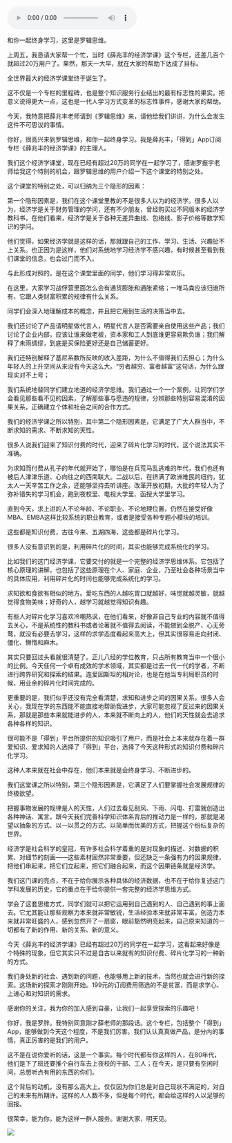 <audio src="http://igetoss.cdn.igetget.com/mp3/201711/12/201711121631097730854774.mp3" controls="controls">您的浏览器不支持 audio 标签。</audio><p>和你一起终身学习，这里是罗辑思维。</p><p>上周五，我恳请大家帮一个忙，当时《薛兆丰的经济学课》这个专栏，还差几百个就超过20万用户了。果然，那天一大早，就在大家的帮助下达成了目标。</p><p>全世界最大的经济学课堂终于诞生了。</p><p>这不仅是一个专栏的里程碑，也是整个知识服务行业结出的最有标志性的果实。把意义说得更大一点，这也是一代人学习方式变革的标志性事件，感谢大家的帮助。</p><p>今天，我特意把薛兆丰老师请到《罗辑思维》来，请他给我们讲讲，为什么会发生这件不可思议的事情。</p><p>你好，很高兴来到罗辑思维，和你一起终身学习。我是薛兆丰，「得到」App订阅专栏《薛兆丰的经济学课》的主理人。</p><p>我们这个经济学课堂，现在已经有超过20万的同学在一起学习了，感谢罗振宇老师给我这个特别的机会，跟罗辑思维的用户介绍一下这个课堂的特别之处。</p><p>这个课堂的特别之处，可以归纳为三个隐形的因素：</p><p>第一个隐形因素是，我们在这个课堂里教的不是很多人以为的经济学。很多人以为，经济学是关于财务管理的学问，还有不少朋友，曾经购买过不同版本的经济学教科书，在他们看来，经济学是关于各种无差异曲线、包络线、影子价格等数学知识的学问。</p><p>他们觉得，如果经济学就是这样的话，那就跟自己的工作、学习、生活、兴趣扯不上关系。也正因为是这样，他们对系统地学习经济学不感兴趣，有时候甚至看到我们课堂的信息，也会过门而不入。</p><p>与此形成对照的，是在这个课堂里面的同学，他们学习得非常欢乐。</p><p>在这里，大家学习战俘营里面怎么会有通货膨胀和通胀紧缩；一堆马粪应该归谁所有，它跟人类财富积累的规律有什么关系。</p><p>同学们会深入地理解成本的概念，并且把它用到生活的决策当中去。</p><p>我们还讨论了产品请明星做代言人，明星代言人是否需要亲自使用这些产品；我们讨论了企业内部，应该让谁来做老板，资本家和工人到底谁更容易欺负谁；我们解释了未雨绸缪，到底是买保险更好还是自己储蓄更好。</p><p>我们还特别解释了基尼系数所反映的收入差距，为什么不值得我们去担心；为什么年轻人的上升空间从来没有今天这么大。“穷者越穷、富者越富”这句话，为什么跟现实对不上号；</p><p>我们系统地替同学们建立地道的经济学思维。我们通过一个一个案例，让同学们学会看见那些看不见的因素，了解那些事与愿违的规律，分辨那些特别容易混淆的因果关系，正确建立个体和社会之间的合作方式。</p><p>我们的经济学课之所以特别，其中第二个隐形因素是，它满足了广大人群当中，不断求知的需求、不断求知的天性。</p><p>很多人说我们迎来了知识付费的时代，迎来了碎片化学习的时代，这个说法其实不准确。</p><p>为求知而付费从孔子的年代就开始了，哪怕是在兵荒马乱逃难的年代，我们也还有被后人津津乐道、心向往之的西南联大。二战以后，在挤满了欧洲难民的纽约，犹太人一天辛苦工作之余，还能够坚持去听讲座。改革开放初期，大批的年轻人为了弥补错失的学习机会，跑到夜校里、电视大学里、函授大学里学习。</p><p>直到今天，求上进的人不论年龄、不论职业、不论地理位置，仍然在接受好像MBA、EMBA这样比较系统的职业教育，或者是接受各种专题小模块的培训。</p><p>这些都是知识付费，古往今来、五湖四海，这些都是碎片化学习。</p><p>很多人没有意识到的是，利用碎片化的时间，其实也能够完成系统化的学习。</p><p>比如我们的这门经济学课，它要交付的就是一个完整的经济学思维体系。它包括了核心原理的讲解，也包括了这些原理在个人、家庭、企业，乃至社会各种场景当中的具体应用，利用碎片化的时间也能够完成系统化的学习。</p><p>求知欲和食欲有相似的地方。爱吃东西的人越吃胃口就越好，味觉就越灵敏，就越觉得食物美味；好奇的人，越学习就越觉得知识有趣。</p><p>有些人对碎片化学习喜欢冷嘲热讽，在他们看来，好像非自己专业的内容就不值得去关心，不是系统性的教科书或者论著就不值得去阅读，不能做到全脱产、心无旁鹜，就没有必要去学习，这样的求学态度看起来高大上，但其实很容易走向封闭、僵化、懒惰和麻木。</p><p>其实只要回过头看就很清楚了。正儿八经的学位教育，只占所有教育当中一个很小的比例。今天任何一个卓有成效的学术领域，其实都是过去一代一代的学者，不断进行跨界研究和探索的结果。连爱因斯坦的相对论，也是在他当专利局职员的时候，用业余的碎片化时间完成的。</p><p>更重要的是，我们似乎还没有完全看清楚，求知和进步之间的因果关系。很多人会关心，我现在学的东西能不能直接地帮助我进步，大家可能忽视了反过来的因果关系，那就是那些本来就能进步的人，本来就不断向上的人，他们的天性就会去追求各种各样的知识。</p><p>很可能不是「得到」平台所提供的知识吸引了用户，而是社会上本来就存在着一群爱知识、爱求知的人选择了「得到」平台，选择了今天这种形式的知识付费和碎片化学习。</p><p>这种人本来就在社会中存在，他们本来就是会终身学习、不断进步的。</p><p>我们这堂课之所以特别，第三个隐形因素是，它满足了人们要掌握社会发展规律的终极欲望。</p><p>把握事物发展的规律是人的天性，人们过去看见刮风、下雨、闪电、打雷就创造出各种神话、寓言，跟今天我们完善科学知识体系背后的推动力是一样的，那就是渴望以抽象的方式、以一以贯之的方式、以简单而优美的方式，把握这个纷纭复杂的世界。</p><p>经济学是社会科学的皇冠，有许多社会科学着重的是对现象的描述、对数据的积累、对细节的刻画——这些素材固然非常重要，但还缺乏一条强有力的因果规律，把他们串起来，把它们立起来，把它们融合起来，而这个因果链条就是经济学。</p><p>我们这门课的亮点，不在于给你展示各种具体的经济数据，也不在于给你复述这门学科发展的历史，它的重点在于给你提供一套完整的经济学思维方式。</p><p>学会了这套思维方式，同学们就可以把它运用到自己遇到的人、自己遇到的事上面去。它尤其能让那些观察力本来就非常敏锐，生活经验本来就非常丰富，创造力本来就非常旺盛的人，感到忽然开了一扇窗，眼前豁然明亮起来，自己原来知道的一切都有了新的作用、新的关系、新的意义。</p><p>今天《薛兆丰的经济学课》已经有超过20万的同学在一起学习，这看起来好像是个特殊的现象，但它其实只不过是自古以来就有的知识付费、碎片化学习的一种新的方式。</p><p>我们身处新的社会、遇到新的问题，也能够用上新的技术，当然也就会进行新的探索。这场新的探索才刚刚开始。199元的订阅费用筛选的不是贫富，而是求学心、上进心和对知识的需求。</p><p>感谢你的关注，我为你的加入感到自豪，让我们一起享受探索的乐趣吧！</p><p>你好，我是罗胖。我特别同意刚才薛老师的那段话。这个专栏，包括整个「得到」App，能够做到今天这个程度，不是我们厉害。我们认认真真做产品，是分内的事情，真正厉害的是我们的用户。</p><p>这不是在说你爱听的话，这是一个事实。每个时代都有你这样的人，在80年代，他们是下了班还要推个自行车去上夜校的干部、工人；在今天，是只要有空闲时间，总想听点有用的东西的你们。</p><p>这个背后的动机，没有那么高大上。仅仅因为你们总是对自己现状不满足的，对自己的未来有所期许。这样的人人数不多，但是每个时代，都会给这样的人以足够的回报。</p><p>很荣幸，能为你，能为这样一群人服务。谢谢大家，明天见。</p><img src="https://piccdn.igetget.com/img/201712/12/201712122205512771463195.jpg" />
